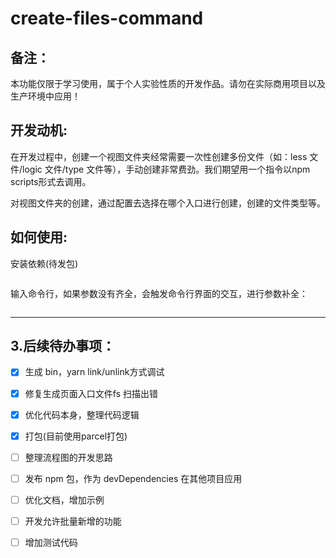 # create-files-command

## 备注：

本功能仅限于学习使用，属于个人实验性质的开发作品。请勿在实际商用项目以及生产环境中应用！



## 开发动机:

在开发过程中，创建一个视图文件夹经常需要一次性创建多份文件（如：less 文件/logic 文件/type 文件等），手动创建非常费劲。我们期望用一个指令以npm scripts形式去调用。

对视图文件夹的创建，通过配置去选择在哪个入口进行创建，创建的文件类型等。



## 如何使用:

安装依赖(待发包)

```

```



输入命令行，如果参数没有齐全，会触发命令行界面的交互，进行参数补全：

```

```



---

## 3.后续待办事项：

- [x] 生成 bin，yarn link/unlink方式调试

- [x] 修复生成页面入口文件fs 扫描出错

- [x] 优化代码本身，整理代码逻辑

- [x] 打包(目前使用parcel打包)

- [ ] 整理流程图的开发思路

- [ ] 发布 npm 包，作为 devDependencies 在其他项目应用

- [ ] 优化文档，增加示例

- [ ] 开发允许批量新增的功能

- [ ] 增加测试代码

  

  

